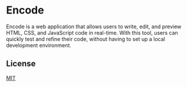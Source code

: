 # Encode

Encode is a web application that allows users to write, edit, and preview HTML, CSS, and JavaScript code in real-time. With this tool, users can quickly test and refine their code, without having to set up a local development environment.

## License

[MIT](https://choosealicense.com/licenses/mit/)
